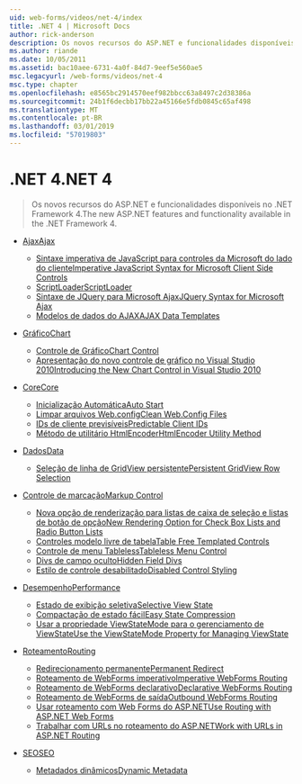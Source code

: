 ```yaml
---
uid: web-forms/videos/net-4/index
title: .NET 4 | Microsoft Docs
author: rick-anderson
description: Os novos recursos do ASP.NET e funcionalidades disponíveis no .NET Framework 4.
ms.author: riande
ms.date: 10/05/2011
ms.assetid: bac10aee-6731-4a0f-84d7-9eef5e560ae5
msc.legacyurl: /web-forms/videos/net-4
msc.type: chapter
ms.openlocfilehash: e8565bc2914570eef982bbcc63a8497c2d38386a
ms.sourcegitcommit: 24b1f6decbb17bb22a45166e5fdb0845c65af498
ms.translationtype: MT
ms.contentlocale: pt-BR
ms.lasthandoff: 03/01/2019
ms.locfileid: "57019803"
---
```

<a name="net-4"></a><span data-ttu-id="c9fe8-103">.NET 4</span><span class="sxs-lookup"><span data-stu-id="c9fe8-103">.NET 4</span></span>
====================
> <span data-ttu-id="c9fe8-104">Os novos recursos do ASP.NET e funcionalidades disponíveis no .NET Framework 4.</span><span class="sxs-lookup"><span data-stu-id="c9fe8-104">The new ASP.NET features and functionality available in the .NET Framework 4.</span></span>


- [<span data-ttu-id="c9fe8-105">Ajax</span><span class="sxs-lookup"><span data-stu-id="c9fe8-105">Ajax</span></span>](ajax/index.md)

    - [<span data-ttu-id="c9fe8-106">Sintaxe imperativa de JavaScript para controles da Microsoft do lado do cliente</span><span class="sxs-lookup"><span data-stu-id="c9fe8-106">Imperative JavaScript Syntax for Microsoft Client Side Controls</span></span>](ajax/aspnet-4-quick-hit-imperative-javascript-syntax-for-microsoft-client-side-controls.md)
    - [<span data-ttu-id="c9fe8-107">ScriptLoader</span><span class="sxs-lookup"><span data-stu-id="c9fe8-107">ScriptLoader</span></span>](ajax/aspnet-4-quick-hit-the-scriptloader.md)
    - [<span data-ttu-id="c9fe8-108">Sintaxe de JQuery para Microsoft Ajax</span><span class="sxs-lookup"><span data-stu-id="c9fe8-108">JQuery Syntax for Microsoft Ajax</span></span>](ajax/aspnet-4-quick-hit-jquery-syntax-for-microsoft-ajax.md)
    - [<span data-ttu-id="c9fe8-109">Modelos de dados do AJAX</span><span class="sxs-lookup"><span data-stu-id="c9fe8-109">AJAX Data Templates</span></span>](ajax/aspnet-4-quick-hit-ajax-data-templates.md)
- [<span data-ttu-id="c9fe8-110">Gráfico</span><span class="sxs-lookup"><span data-stu-id="c9fe8-110">Chart</span></span>](chart/index.md)

    - [<span data-ttu-id="c9fe8-111">Controle de Gráfico</span><span class="sxs-lookup"><span data-stu-id="c9fe8-111">Chart Control</span></span>](chart/aspnet-4-quick-hit-chart-control.md)
    - [<span data-ttu-id="c9fe8-112">Apresentação do novo controle de gráfico no Visual Studio 2010</span><span class="sxs-lookup"><span data-stu-id="c9fe8-112">Introducing the New Chart Control in Visual Studio 2010</span></span>](chart/aspnet-4-how-do-i-introducing-the-new-chart-control-in-visual-studio-2010.md)
- [<span data-ttu-id="c9fe8-113">Core</span><span class="sxs-lookup"><span data-stu-id="c9fe8-113">Core</span></span>](core/index.md)

    - [<span data-ttu-id="c9fe8-114">Inicialização Automática</span><span class="sxs-lookup"><span data-stu-id="c9fe8-114">Auto Start</span></span>](core/aspnet-4-quick-hit-auto-start.md)
    - [<span data-ttu-id="c9fe8-115">Limpar arquivos Web.config</span><span class="sxs-lookup"><span data-stu-id="c9fe8-115">Clean Web.Config Files</span></span>](core/aspnet-4-quick-hit-clean-webconfig-files.md)
    - [<span data-ttu-id="c9fe8-116">IDs de cliente previsíveis</span><span class="sxs-lookup"><span data-stu-id="c9fe8-116">Predictable Client IDs</span></span>](core/aspnet-4-quick-hit-predictable-client-ids.md)
    - [<span data-ttu-id="c9fe8-117">Método de utilitário HtmlEncoder</span><span class="sxs-lookup"><span data-stu-id="c9fe8-117">HtmlEncoder Utility Method</span></span>](core/aspnet-4-quick-hit-the-htmlencoder-utility-method.md)
- [<span data-ttu-id="c9fe8-118">Dados</span><span class="sxs-lookup"><span data-stu-id="c9fe8-118">Data</span></span>](data/index.md)

    - [<span data-ttu-id="c9fe8-119">Seleção de linha de GridView persistente</span><span class="sxs-lookup"><span data-stu-id="c9fe8-119">Persistent GridView Row Selection</span></span>](data/aspnet-4-quick-hit-persistent-gridview-row-selection.md)
- [<span data-ttu-id="c9fe8-120">Controle de marcação</span><span class="sxs-lookup"><span data-stu-id="c9fe8-120">Markup Control</span></span>](markup-control/index.md)

    - [<span data-ttu-id="c9fe8-121">Nova opção de renderização para listas de caixa de seleção e listas de botão de opção</span><span class="sxs-lookup"><span data-stu-id="c9fe8-121">New Rendering Option for Check Box Lists and Radio Button Lists</span></span>](markup-control/aspnet-4-quick-hit-new-rendering-option-for-check-box-lists-and-radio-button-lists.md)
    - [<span data-ttu-id="c9fe8-122">Controles modelo livre de tabela</span><span class="sxs-lookup"><span data-stu-id="c9fe8-122">Table Free Templated Controls</span></span>](markup-control/aspnet-4-quick-hit-table-free-templated-controls.md)
    - [<span data-ttu-id="c9fe8-123">Controle de menu Tableless</span><span class="sxs-lookup"><span data-stu-id="c9fe8-123">Tableless Menu Control</span></span>](markup-control/aspnet-4-quick-hit-tableless-menu-control.md)
    - [<span data-ttu-id="c9fe8-124">Divs de campo oculto</span><span class="sxs-lookup"><span data-stu-id="c9fe8-124">Hidden Field Divs</span></span>](markup-control/aspnet-4-quick-hit-hidden-field-divs.md)
    - [<span data-ttu-id="c9fe8-125">Estilo de controle desabilitado</span><span class="sxs-lookup"><span data-stu-id="c9fe8-125">Disabled Control Styling</span></span>](markup-control/aspnet-4-quick-hit-disabled-control-styling.md)
- [<span data-ttu-id="c9fe8-126">Desempenho</span><span class="sxs-lookup"><span data-stu-id="c9fe8-126">Performance</span></span>](performance/index.md)

    - [<span data-ttu-id="c9fe8-127">Estado de exibição seletiva</span><span class="sxs-lookup"><span data-stu-id="c9fe8-127">Selective View State</span></span>](performance/aspnet-4-quick-hit-selective-view-state.md)
    - [<span data-ttu-id="c9fe8-128">Compactação de estado fácil</span><span class="sxs-lookup"><span data-stu-id="c9fe8-128">Easy State Compression</span></span>](performance/aspnet-4-quick-hit-easy-state-compression.md)
    - [<span data-ttu-id="c9fe8-129">Usar a propriedade ViewStateMode para o gerenciamento de ViewState</span><span class="sxs-lookup"><span data-stu-id="c9fe8-129">Use the ViewStateMode Property for Managing ViewState</span></span>](performance/how-do-i-use-the-viewstatemode-property-for-managing-viewstate.md)
- [<span data-ttu-id="c9fe8-130">Roteamento</span><span class="sxs-lookup"><span data-stu-id="c9fe8-130">Routing</span></span>](routing/index.md)

    - [<span data-ttu-id="c9fe8-131">Redirecionamento permanente</span><span class="sxs-lookup"><span data-stu-id="c9fe8-131">Permanent Redirect</span></span>](routing/aspnet-4-quick-hit-permanent-redirect.md)
    - [<span data-ttu-id="c9fe8-132">Roteamento de WebForms imperativo</span><span class="sxs-lookup"><span data-stu-id="c9fe8-132">Imperative WebForms Routing</span></span>](routing/aspnet-4-quick-hit-imperative-webforms-routing.md)
    - [<span data-ttu-id="c9fe8-133">Roteamento de WebForms declarativo</span><span class="sxs-lookup"><span data-stu-id="c9fe8-133">Declarative WebForms Routing</span></span>](routing/aspnet-4-quick-hit-declarative-webforms-routing.md)
    - [<span data-ttu-id="c9fe8-134">Roteamento de WebForms de saída</span><span class="sxs-lookup"><span data-stu-id="c9fe8-134">Outbound WebForms Routing</span></span>](routing/aspnet-4-quick-hit-outbound-webforms-routing.md)
    - [<span data-ttu-id="c9fe8-135">Usar roteamento com Web Forms do ASP.NET</span><span class="sxs-lookup"><span data-stu-id="c9fe8-135">Use Routing with ASP.NET Web Forms</span></span>](routing/how-do-i-use-routing-with-aspnet-web-forms.md)
    - [<span data-ttu-id="c9fe8-136">Trabalhar com URLs no roteamento do ASP.NET</span><span class="sxs-lookup"><span data-stu-id="c9fe8-136">Work with URLs in ASP.NET Routing</span></span>](routing/how-do-i-work-with-urls-in-aspnet-routing.md)
- [<span data-ttu-id="c9fe8-137">SEO</span><span class="sxs-lookup"><span data-stu-id="c9fe8-137">SEO</span></span>](seo/index.md)

    - [<span data-ttu-id="c9fe8-138">Metadados dinâmicos</span><span class="sxs-lookup"><span data-stu-id="c9fe8-138">Dynamic Metadata</span></span>](seo/aspnet-4-quick-hit-dynamic-metadata.md)
